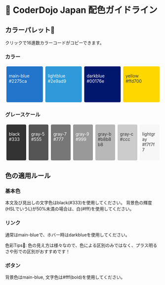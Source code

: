 # 🎨 CoderDojo Japan 配色ガイドライン

## カラーパレット🎨
クリックで16進数カラーコードがコピーできます。
<h3>カラー</h3>
<div class="colors">
  <div class="color">
    <div class="one-color" style="background-color: #2275ca" onclick="Copy('#2275ca')"><p style="color: #fff;">main-blue<br>#2275ca</p></div>
  </div>
  <div class="color">
    <div class="one-color" style="background-color: #2e9ad9" onclick="Copy('#2e9ad9')"><p style="color: #fff;">lightblue<br>#2e9ad9</p></div>
  </div>
  <div class="color">
    <div class="one-color" style="background-color: #00176e" onclick="Copy('#00176e')"><p style="color: #fff;">darkblue<br>#00176e</p></div>
  </div>
  <div class="color">
    <div class="one-color" style="background-color: #ffd700" onclick="Copy('#ffd700')"><p style="color: #333;">yellow<br>#ffd700</p></div>
  </div>
</div>
<h3>グレースケール</h3>
<div class="colors graycolors">
  <div class="color">
    <div class="one-color" style="background-color: #333" onclick="Copy('#333')"><p style="color: #fff;">black<br>#333</p></div>
  </div>
  <div class="color">
    <div class="one-color" style="background-color: #555" onclick="Copy('#555')"><p style="color: #fff;">gray-5<br>#555</p></div>
  </div>
  <div class="color">
    <div class="one-color" style="background-color: #777" onclick="Copy('#777')"><p style="color: #fff;">gray-7<br>#777</p></div>
  </div>
  <div class="color">
    <div class="one-color" style="background-color: #999" onclick="Copy('#999')"><p style="color: #fff;">gray-9<br>#999</p></div>
  </div>
  <div class="color">
    <div class="one-color" style="background-color: #b8b8b8" onclick="Copy('#b8b8b8')"><p style="color: #333;">gray-b<br>#b8b8b8</p></div>
  </div>
  <div class="color">
    <div class="one-color" style="background-color: #ccc" onclick="Copy('#ccc')"><p style="color: #333;">gray-c<br>#ccc</p></div>
  </div>
  <div class="color">
    <div class="one-color" style="background-color: #f7f7f7" onclick="Copy('#f7f7f7')"><p style="color: #333;">lightgray<br>#f7f7f7</p></div>
  </div>
</div>

## 色の適用ルール

### 基本色
本文及び見出しの文字色はblack(#333)を使用してください。
背景色の輝度(HSLでいうL)が50%未満の場合は、白(#fff)を使用してください。

### リンク
通常はmain-blueで、ホバー時はdarkblueを使用してください。

色彩Tips🎨: 色の見え方は様々なので、色による区別のみではなく、プラス明るさや形での区別がおすすめです！

### ボタン
背景色はmain-blue, 文字色は#fff(bold)を使用してください。


<style media="screen">
  .color {
    margin: 4px;
    width: calc(25% - 8px);
  }
  .one-color {
    height: 100px;
    cursor: pointer;
    border-radius: 4px;
    padding: 8px;
  }
  .colors {
    display: flex;
    flex-wrap: wrap;
  }
  .graycolors .color {
    width: calc(14.28% - 8px);
  }
</style>
<div id='copy' style='color:#fff;opacity:0;'>
</div>

<script type='text/javascript' src="/js/notify.js"></script>

<script type="text/javascript">
  function Copy(color) {
    var div = document.getElementById('copy');
    div.innerHTML = '';
    var text = document.createTextNode(color);
    div.appendChild(text);
    window.getSelection().selectAllChildren(div);
    document.execCommand('copy');
    $.notify.defaults({autoHideDelay: 2000, arrowShow: false, globalPosition: 'bottom right'});
    $.notify("コピーしました", "success");
    
  }
</script>


